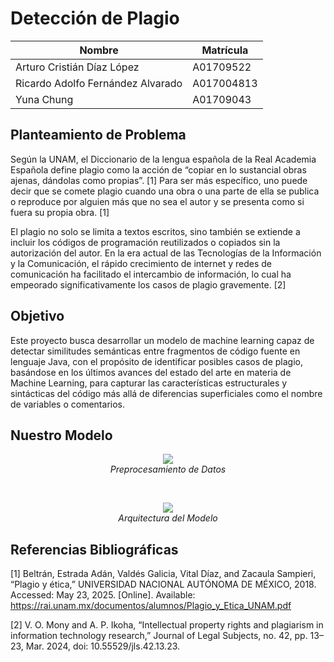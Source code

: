 # Detección de Plagio
| Nombre | Matrícula |
| ------ | --------- |
| Arturo Cristián Díaz López | A01709522 |
| Ricardo Adolfo Fernández Alvarado | A017004813 |
| Yuna Chung | A01709043 |

## Planteamiento de Problema

Según la UNAM, el Diccionario de la lengua española de la Real Academia Española define plagio como la acción de “copiar en lo sustancial obras ajenas, dándolas como propias”. [1] Para ser más específico, uno puede decir que se comete plagio cuando una obra o una parte de ella se publica o reproduce por alguien más que no sea el autor y se presenta como si fuera su propia obra. [1]

El plagio no solo se limita a textos escritos, sino también se extiende a incluir los códigos de programación reutilizados o copiados sin la autorización del autor. En la era actual de las Tecnologías de la Información y la Comunicación, el rápido crecimiento de internet y redes de comunicación ha facilitado el intercambio de información, lo cual ha empeorado significativamente los casos de plagio gravemente. [2]

## Objetivo

Este proyecto busca desarrollar un modelo de machine learning capaz de detectar similitudes semánticas entre fragmentos de código fuente en lenguaje Java, con el propósito de identificar posibles casos de plagio, basándose en los últimos avances del estado del arte en materia de Machine Learning, para capturar las características estructurales y sintácticas del código más allá de diferencias superficiales como el nombre de variables o comentarios.


## Nuestro Modelo

<p align="center">
<img src="https://github.com/user-attachments/assets/d0a5b5cb-60ae-40c1-8d3b-7673fce80457">
<br>
<em>Preprocesamiento de Datos</em>
</p>
<br>
<p align="center">
<img src="https://github.com/user-attachments/assets/c8013f8c-bfaf-4576-85b1-7e3c539e477a">
<br>
<em>Arquitectura del Modelo</em>
</p>

## Referencias Bibliográficas

[1] Beltrán, Estrada Adán, Valdés Galicia, Vital Díaz, and Zacaula Sampieri, “Plagio y ética,” UNIVERSIDAD NACIONAL AUTÓNOMA DE MÉXICO, 2018. Accessed: May 23, 2025. [Online]. Available: https://rai.unam.mx/documentos/alumnos/Plagio_y_Etica_UNAM.pdf

[2] V. O. Mony and A. P. Ikoha, “Intellectual property rights and plagiarism in information technology research,” Journal of Legal Subjects, no. 42, pp. 13–23, Mar. 2024, doi: 10.55529/jls.42.13.23.
